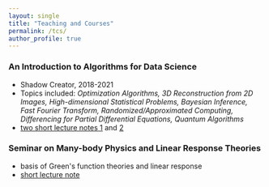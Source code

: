 ```yaml
---
layout: single
title: "Teaching and Courses"
permalink: /tcs/
author_profile: true
---
```



### An Introduction to Algorithms for Data Science
* Shadow Creator, 2018-2021
* Topics included: *Optimization Algorithms, 3D Reconstruction from 2D Images, High-dimensional Statistical Problems, Bayesian Inference, Fast Fourier Transform, Randomized/Approximated Computing, Differencing for Partial Differential Equations, Quantum Algorithms*
* [two short lecture notes 1](https://bjcai-phys.github.io/images/Tu1-pp.pdf) and [2](https://bjcai-phys.github.io/images/Tu2-pp.pdf)

### Seminar on Many-body Physics and Linear Response Theories
* basis of Green's function theories and linear response 
* [short lecture note](https://bjcai-phys.github.io/images/LectMB.pdf)
